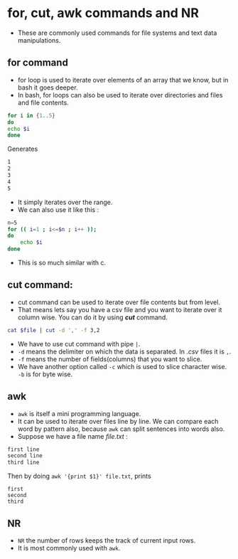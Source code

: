 # for, cut, awk commands and NR

+ These are commonly used commands for file systems and text data manipulations.

## for command
+ for loop is used to iterate over elements of an array that we know, but in bash it goes deeper.
+ In bash, for loops can also be used to iterate over directories and files and file contents.

```bash
for i in {1..5}
do
echo $i
done
```
Generates
```bash
1
2
3
4
5
```
+ It simply iterates over the range.
+ We can also use it like this :
```bash
n=5
for (( i=1 ; i<=$n ; i++ )); 
do
    echo $i
done
```
+ This is so much similar with c.


## cut command:
+ cut command can be used to iterate over file contents but from level.
+ That means lets say you have a csv file and you want to iterate over it column wise. You can do it by using _**cut**_ command.
```bash
cat $file | cut -d ',' -f 3,2
```
+ We have to use cut command with pipe ```|```.
+ ```-d``` means the delimiter on which the data is separated. In _.csv_ files it is ```,```.
+ ```-f``` means the number of fields(columns) that you want to slice.
+ We have another option called ```-c``` which is used to slice character wise. ```-b``` is for byte wise.


## awk
+ ```awk``` is itself a mini programming language.
+ It can be used to iterate over files line by line. We can compare each word by pattern also, because ```awk``` can split sentences into words also.
+ Suppose we have a file name _file.txt_ :
```bash
first line
second line
third line
```
Then by doing ```awk '{print $1}' file.txt```, prints
```
first
second
third
```


## NR
+ ```NR``` the number of rows keeps the track of current input rows.
+ It is most commonly used with ```awk```.